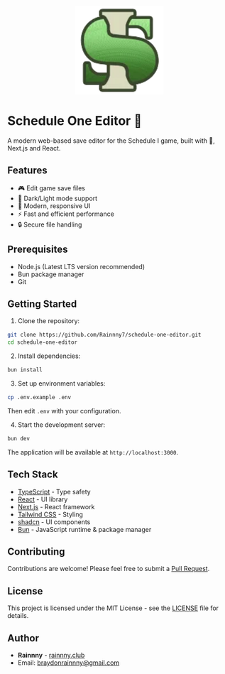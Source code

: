 <div align="center">
    <img src="public/media/logo.png" alt="Schedule One Editor Logo" width="200"/>
</div>

# Schedule One Editor 🌿

A modern web-based save editor for the Schedule I game, built with 💚, Next.js and React.

## Features

-   🎮 Edit game save files
-   🌙 Dark/Light mode support
-   🎨 Modern, responsive UI
-   ⚡ Fast and efficient performance
-   🔒 Secure file handling

## Prerequisites

-   Node.js (Latest LTS version recommended)
-   Bun package manager
-   Git

## Getting Started

1. Clone the repository:

```bash
git clone https://github.com/Rainnny7/schedule-one-editor.git
cd schedule-one-editor
```

2. Install dependencies:

```bash
bun install
```

3. Set up environment variables:

```bash
cp .env.example .env
```

Then edit `.env` with your configuration.

4. Start the development server:

```bash
bun dev
```

The application will be available at `http://localhost:3000`.

## Tech Stack

-   [TypeScript](https://www.typescriptlang.org) - Type safety
-   [React](https://reactjs.org) - UI library
-   [Next.js](https://nextjs.org) - React framework
-   [Tailwind CSS](https://tailwindcss.com) - Styling
-   [shadcn](https://ui.shadcn.com) - UI components
-   [Bun](https://bun.sh) - JavaScript runtime & package manager

## Contributing

Contributions are welcome! Please feel free to submit a [Pull Request](/pulls).

## License

This project is licensed under the MIT License - see the [LICENSE](/LICENSE.md) file for details.

## Author

-   **Rainnny** - [rainnny.club](https://rainnny.club)
-   Email: braydonrainnny@gmail.com
